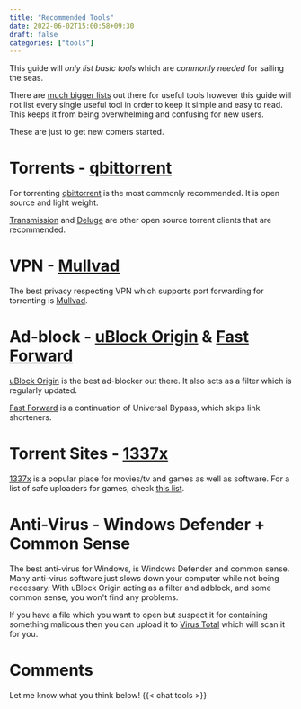 ```yaml
---
title: "Recommended Tools"
date: 2022-06-02T15:00:58+09:30
draft: false
categories: ["tools"]
---
```


This guide will _only list basic tools_ which are _commonly needed_ for sailing the seas.

There are [much bigger lists](https://www.reddit.com/r/FREEMEDIAHECKYEAH/wiki/index) out there for useful tools however this guide will not list every single useful tool in order to keep it simple and easy to read. This keeps it from being overwhelming and confusing for new users.

These are just to get new comers started.

# Torrents - [qbittorrent](https://qbittorrent.org)
For torrenting [qbittorrent](https://qbittorrent.org) is the most commonly recommended. It is open source and light weight.

[Transmission](https://transmissionbt.com/) and [Deluge](https://deluge-torrent.org/) are other open source torrent clients that are recommended. 
# VPN - [Mullvad](https://mullvad.net)
The best privacy respecting VPN which supports port forwarding for torrenting is [Mullvad](https://mullvad.net).
# Ad-block - [uBlock Origin](https://ublockorigin.com/) & [Fast Forward](https://fastforward.team/)
[uBlock Origin](https://ublockorigin.com/) is the best ad-blocker out there. It also acts as a filter which is regularly updated.

[Fast Forward](https://fastforward.team/) is a continuation of Universal Bypass, which skips link shorteners.
# Torrent Sites - [1337x](https://1337x.to)
[1337x](https://1337x.to) is a popular place for movies/tv and games as well as software. For a list of safe uploaders for games, check [this list](https://leafguides.xyz/posts/games).
# Anti-Virus - Windows Defender + Common Sense
The best anti-virus for Windows, is Windows Defender and common sense. Many anti-virus software just slows down your computer while not being necessary. With uBlock Origin acting as a filter and adblock, and some common sense, you won't find any problems.

If you have a file which you want to open but suspect it for containing something malicous then you can upload it to [Virus Total](https://www.virustotal.com/gui/home/upload) which will scan it for you.

# Comments
Let me know what you think below!
{{< chat tools >}}
